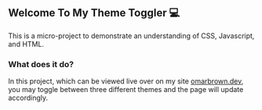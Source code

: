 ## Welcome To My Theme Toggler 💻
This is a micro-project to demonstrate an understanding of CSS, Javascript, and HTML.  
### What does it do?
In this project, which can be viewed live over on my site [omarbrown.dev](https://omarbrown.dev/projects/themeswitcher/index.html), you may toggle between three different themes and the page will update accordingly.
